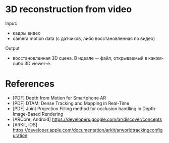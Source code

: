 # 3D reconstruction from video

Input:

- кадры видео
- camera motion data (с датчиков, либо восстановленная по видео)

Output

- восстановленная 3D сцена. В идеале -- файл, открываемый в каком-либо 3D viewer-е.

# References

- [PDF] Depth from Motion for Smartphone AR
- [PDF] DTAM: Dense Tracking and Mapping in Real-Time
- [PDF] Joint Projection Filling method for occlusion handling in Depth-Image-Based Rendering
- [ARCore, Android] https://developers.google.com/ar/discover/concepts
- [ARKit, iOS] https://developer.apple.com/documentation/arkit/arworldtrackingconfiguration
